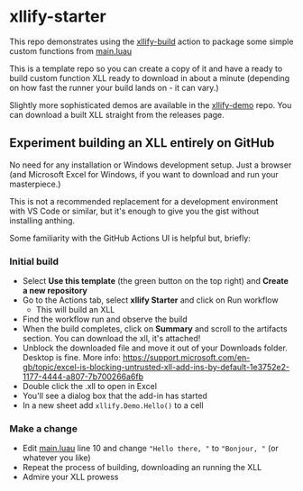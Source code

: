 # xllify-starter

This repo demonstrates using the [xllify-build](https://github.com/marketplace/actions/xllify-build) action to package some simple custom functions from [main.luau](main.luau)

This is a template repo so you can create a copy of it and have a ready to build custom function XLL ready to download in about a minute (depending on how fast the runner your build lands on - it can vary.)

Slightly more sophisticated demos are available in the [xllify-demo](https://github.com/acornsoftuk/xllify-demo) repo. You can download a built XLL straight from the releases page.

## Experiment building an XLL entirely on GitHub

No need for any installation or Windows development setup. Just a browser (and Microsoft Excel for Windows, if you want to download and run your masterpiece.)

This is not a recommended replacement for a development environment with VS Code or similar, but it's enough to give you the gist without installing anthing.

Some familiarity with the GitHub Actions UI is helpful but, briefly:

### Initial build

- Select **Use this template** (the green button on the top right) and **Create a new repository**
- Go to the Actions tab, select **xllify Starter** and click on Run workflow
  - This will build an XLL
- Find the workflow run and observe the build
- When the build completes, click on **Summary** and scroll to the artifacts section. You can download the xll, it's attached!
- Unblock the downloaded file and move it out of your Downloads folder. Desktop is fine. More info: https://support.microsoft.com/en-gb/topic/excel-is-blocking-untrusted-xll-add-ins-by-default-1e3752e2-1177-4444-a807-7b700266a6fb
- Double click the .xll to open in Excel
- You'll see a dialog box that the add-in has started
- In a new sheet add `xllify.Demo.Hello()` to a cell

### Make a change

- Edit [main.luau](./main.luau) line 10 and change `"Hello there, "` to `"Bonjour, "` (or whatever you like)
- Repeat the process of building, downloading an running the XLL
- Admire your XLL prowess
